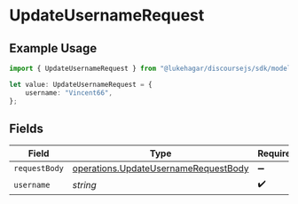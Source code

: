 # UpdateUsernameRequest

## Example Usage

```typescript
import { UpdateUsernameRequest } from "@lukehagar/discoursejs/sdk/models/operations";

let value: UpdateUsernameRequest = {
    username: "Vincent66",
};
```

## Fields

| Field                                                                                               | Type                                                                                                | Required                                                                                            | Description                                                                                         |
| --------------------------------------------------------------------------------------------------- | --------------------------------------------------------------------------------------------------- | --------------------------------------------------------------------------------------------------- | --------------------------------------------------------------------------------------------------- |
| `requestBody`                                                                                       | [operations.UpdateUsernameRequestBody](../../../sdk/models/operations/updateusernamerequestbody.md) | :heavy_minus_sign:                                                                                  | N/A                                                                                                 |
| `username`                                                                                          | *string*                                                                                            | :heavy_check_mark:                                                                                  | N/A                                                                                                 |